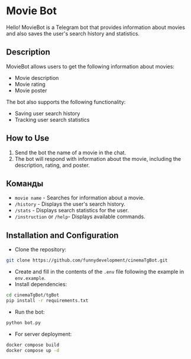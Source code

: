 # Movie Bot

Hello! MovieBot is a Telegram bot that provides information about movies and also saves the user's search history and 
statistics.

## Description

MovieBot allows users to get the following information about movies:
- Movie description
- Movie rating
- Movie poster

The bot also supports the following functionality:
- Saving user search history
- Tracking user search statistics

## How to Use

1. Send the bot the name of a movie in the chat.
2. The bot will respond with information about the movie, including the description, rating, and poster.

## Команды

- `movie name` - Searches for information about a movie.
- `/history` - Displays the user's search history.
- `/stats` - Displays search statistics for the user.
- `/instruction` or `/help`- Displays available commands.

## Installation and Configuration

- Clone the repository:
```bash
git clone https://github.com/funnydevelopment/cinemaTgBot.git
```
- Create and fill in the contents of the `.env` file following the example in `env.example`.
- Install dependencies:
```bash
cd cinemaTgBot/tgBot
pip install -r requirements.txt
```
- Run the bot:
```bash
python bot.py
```
- For server deployment:
```bash
docker compose build
docker compose up -d
```